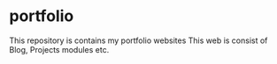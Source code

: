 # portfolio

This repository is contains my portfolio websites 
This web is consist of Blog, Projects modules etc.
